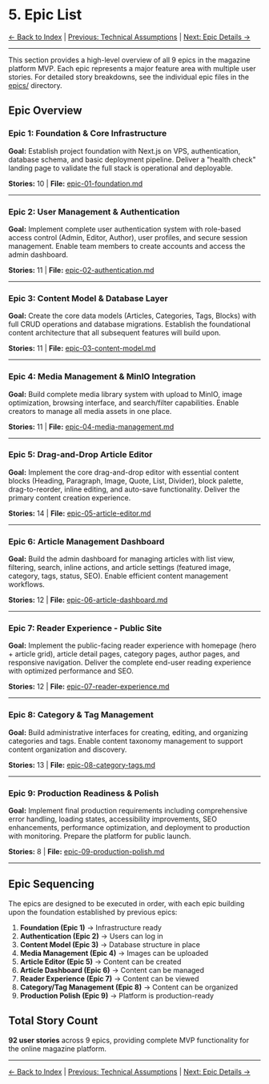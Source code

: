 # 5. Epic List

[← Back to Index](index.md) | [Previous: Technical Assumptions](04-technical-assumptions.md) | [Next: Epic Details →](epics/epic-01-foundation.md)

---

This section provides a high-level overview of all 9 epics in the magazine platform MVP. Each epic represents a major feature area with multiple user stories. For detailed story breakdowns, see the individual epic files in the [epics/](epics/) directory.

## Epic Overview

### Epic 1: Foundation & Core Infrastructure

**Goal:** Establish project foundation with Next.js on VPS, authentication, database schema, and basic deployment pipeline. Deliver a "health check" landing page to validate the full stack is operational and deployable.

**Stories:** 10 | **File:** [epic-01-foundation.md](epics/epic-01-foundation.md)

---

### Epic 2: User Management & Authentication

**Goal:** Implement complete user authentication system with role-based access control (Admin, Editor, Author), user profiles, and secure session management. Enable team members to create accounts and access the admin dashboard.

**Stories:** 11 | **File:** [epic-02-authentication.md](epics/epic-02-authentication.md)

---

### Epic 3: Content Model & Database Layer

**Goal:** Create the core data models (Articles, Categories, Tags, Blocks) with full CRUD operations and database migrations. Establish the foundational content architecture that all subsequent features will build upon.

**Stories:** 11 | **File:** [epic-03-content-model.md](epics/epic-03-content-model.md)

---

### Epic 4: Media Management & MinIO Integration

**Goal:** Build complete media library system with upload to MinIO, image optimization, browsing interface, and search/filter capabilities. Enable creators to manage all media assets in one place.

**Stories:** 11 | **File:** [epic-04-media-management.md](epics/epic-04-media-management.md)

---

### Epic 5: Drag-and-Drop Article Editor

**Goal:** Implement the core drag-and-drop editor with essential content blocks (Heading, Paragraph, Image, Quote, List, Divider), block palette, drag-to-reorder, inline editing, and auto-save functionality. Deliver the primary content creation experience.

**Stories:** 14 | **File:** [epic-05-article-editor.md](epics/epic-05-article-editor.md)

---

### Epic 6: Article Management Dashboard

**Goal:** Build the admin dashboard for managing articles with list view, filtering, search, inline actions, and article settings (featured image, category, tags, status, SEO). Enable efficient content management workflows.

**Stories:** 12 | **File:** [epic-06-article-dashboard.md](epics/epic-06-article-dashboard.md)

---

### Epic 7: Reader Experience - Public Site

**Goal:** Implement the public-facing reader experience with homepage (hero + article grid), article detail pages, category pages, author pages, and responsive navigation. Deliver the complete end-user reading experience with optimized performance and SEO.

**Stories:** 12 | **File:** [epic-07-reader-experience.md](epics/epic-07-reader-experience.md)

---

### Epic 8: Category & Tag Management

**Goal:** Build administrative interfaces for creating, editing, and organizing categories and tags. Enable content taxonomy management to support content organization and discovery.

**Stories:** 13 | **File:** [epic-08-category-tags.md](epics/epic-08-category-tags.md)

---

### Epic 9: Production Readiness & Polish

**Goal:** Implement final production requirements including comprehensive error handling, loading states, accessibility improvements, SEO enhancements, performance optimization, and deployment to production with monitoring. Prepare the platform for public launch.

**Stories:** 8 | **File:** [epic-09-production-polish.md](epics/epic-09-production-polish.md)

---

## Epic Sequencing

The epics are designed to be executed in order, with each epic building upon the foundation established by previous epics:

1. **Foundation (Epic 1)** → Infrastructure ready
2. **Authentication (Epic 2)** → Users can log in
3. **Content Model (Epic 3)** → Database structure in place
4. **Media Management (Epic 4)** → Images can be uploaded
5. **Article Editor (Epic 5)** → Content can be created
6. **Article Dashboard (Epic 6)** → Content can be managed
7. **Reader Experience (Epic 7)** → Content can be viewed
8. **Category/Tag Management (Epic 8)** → Content can be organized
9. **Production Polish (Epic 9)** → Platform is production-ready

## Total Story Count

**92 user stories** across 9 epics, providing complete MVP functionality for the online magazine platform.

---

[← Back to Index](index.md) | [Previous: Technical Assumptions](04-technical-assumptions.md) | [Next: Epic Details →](epics/epic-01-foundation.md)
